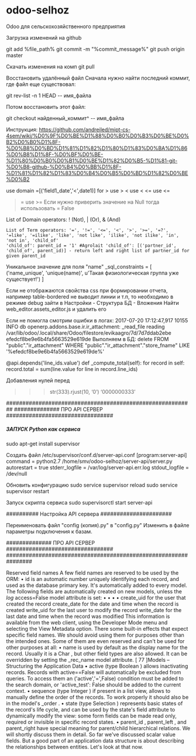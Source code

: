 # odoo-selhoz
Odoo для сельскохозяйственного предприятия


Загрузка изменений на github

git add %file_path%
git commit -m "%commit_message%"
git push origin master

Скачать изменения на комп
git pull


Восстановить удалённый файл
Сначала нужно найти последний коммит, где файл еще существовал:

git rev-list -n 1 HEAD -- имя_файла

Потом восстановить этот файл:

git checkout найденный_коммит^ -- имя_файла




Инструкция: https://github.com/andreiled/mipt-cs-4sem/wiki/%D0%9F%D0%BE%D1%88%D0%B0%D0%B3%D0%BE%D0%B2%D0%B0%D1%8F-%D0%B8%D0%BD%D1%81%D1%82%D1%80%D1%83%D0%BA%D1%86%D0%B8%D1%8F-%D0%BF%D0%BE-%D1%80%D0%B0%D0%B1%D0%BE%D1%82%D0%B5-%D1%81-git-%D0%B8-github-%D0%B4%D0%BB%D1%8F-%D1%81%D1%82%D1%83%D0%B4%D0%B5%D0%BD%D1%82%D0%BE%D0%B2


use domain =[('field1_date','&lt;',date1)]
for > use &gt;
    < use &lt;
   <= use &lt;=
   >= use &gt;=
   Если нужно приверить значение на Null тогда использовать = False

List of Domain operators: ! (Not), | (Or), & (And)

	List of Term operators: '=', '!=', '<=', '<', '>', '>=', '=?', '=like', '=ilike', 'like', 'not like', 'ilike', 'not ilike', 'in', 'not in', 'child_of'
	'child_of': parent_id = '1' #Agrolait 'child_of': [('partner_id', 'child_of', parent_id)] - return left and right list of partner_id for given parent_id



Уникальное значение для поля "name"
_sql_constraints = [
						    ('name_unique', 'unique(name)', u'Такая физиологическая группа уже существует!')
						]




Если не отображаются свойства css при формировании отчета, например table-bordered не выводит линии и т.п, то необходимо в режиме debug зайти в Настройки - Структура БД - Вложения
Найти web_editor.assets_editor.js и удалить его

Если не помогла смотрим ошибки в логах:
2017-07-20 17:12:47,917 10155 INFO db openerp.addons.base.ir.ir_attachment: _read_file reading /var/lib/odoo/.local/share/Odoo/filestore/evikaagro/7d/7d7ddab2ebe
efedcf8be9e6b4fa5663529e619de
Выполняем в БД:
delete FROM "public"."ir_attachment" WHERE "public"."ir_attachment"."store_fname" LIKE '%efedcf8be9e6b4fa5663529e619de%'




@api.depends('line_ids.value')
def _compute_total(self):
    for record in self:
        record.total = sum(line.value for line in record.line_ids)





Добавления нулей перед
>>> str(333).rjust(10, ‘0’)
‘0000000333’



##########################################################
##############  ПРО API СЕРВЕР #################################



#####   ЗАПУСК Python как сервиса   #########

sudo apt-get install supervisor

Создать файл /etc/supervisor/conf.d/server-api.conf
[program:server-api]
command = python2.7 /home/smv/odoo-selhoz/server-api/server.py
autorestart = true
stderr_logfile = /var/log/server-api.err.log
stdout_logfile = /dev/null

Обновить конфигурацию
sudo service supervisor reload
sudo service supervisor restart

Запуск скрипта сервиса
sudo supervisorctl start server-api



##########  Настройка API сервера ######################

Переименовать файл "config (копия).py"  в "config.py"
Изменить в файле параметры подключения к базам.



##############  ПРО API СЕРВЕР #################################
################################################################






Reserved field names
A few field names are reserved to be used by the ORM:
•  id is an automatic number uniquely identifying each record, and used as the
database primary key. It's automatically added to every model.
The following fields are automatically created on new models, unless the _log_
access=False model attribute is set:
• 
• 
• 
• 
create_uid for the user that created the record
create_date for the date and time when the record is created
write_uid for the last user to modify the record
write_date for the last date and time when the record was modified
This information is available from the web client, using the Developer Mode menu
and selecting the View Metadata option.
There some built-in effects that expect specific field names. We should avoid using
them for purposes other than the intended ones. Some of them are even reserved and
can't be used for other purposes at all:
•  name is used by default as the display name for the record. Usually it is a
Char , but other field types are also allowed. It can be overridden by setting
the _rec_name model attribute.
[ 77 ]Models – Structuring the Application Data
•  active (type Boolean ) allows inactivating records. Records with
active==False will automatically be excluded from queries. To access them
an ('active','=',False) condition must be added to the search domain,
or 'active_test': False should be added to the current context.
•  sequence (type Integer ) if present in a list view, allows to manually
define the order of the records. To work properly it should also be in the
model's _order .
•  state (type Selection ) represents basic states of the record's life cycle, and
can be used by the state's field attribute to dynamically modify the view:
some form fields can be made read only, required or invisible in specific
record states.
•  parent_id , parent_left , and parent_right have special meaning for
parent/child hierarchical relations. We will shortly discuss them in detail.
So far we've discussed scalar value fields. But a good part of an application data
structure is about describing the relationships between entities. Let's look at that now.